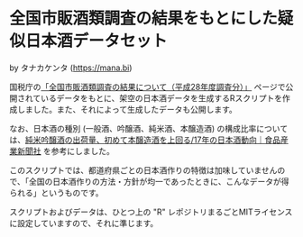 # 全国市販酒類調査の結果をもとにした疑似日本酒データセット
by タナカケンタ (https://mana.bi)

国税庁の[「全国市販酒類調査の結果について（平成28年度調査分）」](https://www.nta.go.jp/taxes/sake/shiori-gaikyo/seibun/2017/01.htm) ページで公開されているデータをもとに、架空の日本酒データを生成するRスクリプトを作成しました。また、それによって生成したデータも公開します。

なお、日本酒の種別 (一般酒、吟醸酒、純米酒、本醸造酒) の構成比率については、[純米吟醸酒の出荷量、初めて本醸造酒を上回る/17年の日本酒動向｜食品産業新聞社](https://www.ssnp.co.jp/news/liquor/2018/02/2018-0207-1109-14.html) を参考にしました。

このスクリプトでは、都道府県ごとの日本酒作りの特徴は加味していませんので、「全国の日本酒作りの方法・方針が均一であったときに、こんなデータが得られる」というものです。

スクリプトおよびデータは、ひとつ上の "R" レポジトリまるごとMITライセンスに設定していますので、それに準じます。
